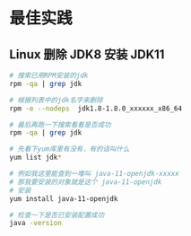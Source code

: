 # 最佳实践



## Linux 删除 JDK8 安装 JDK11

```bash
# 搜索已用RPM安装的jdk
rpm -qa | grep jdk

# 根据列表中的jdk名字来删除
rpm -e --nodeps  jdk1.8-1.8.0_xxxxxx_x86_64

# 最后再跑一下搜索看看是否成功
rpm -qa | grep jdk
```

```bash
# 先看下yum库里有没有，有的话叫什么
yum list jdk*

# 例如我这里能查到一堆叫 java-11-openjdk-xxxxx
# 那我要安装的对象就是这个 java-11-openjdk
# 安装
yum install java-11-openjdk

# 检查一下是否已安装配置成功
java -version
```


